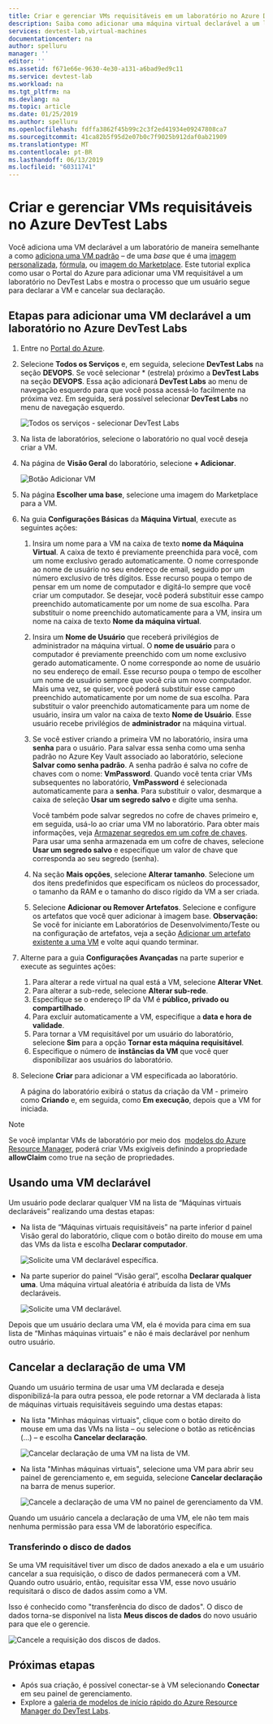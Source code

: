 ```yaml
---
title: Criar e gerenciar VMs requisitáveis em um laboratório no Azure DevTest Labs | Microsoft Docs
description: Saiba como adicionar uma máquina virtual declarável a um laboratório no Azure DevTest Labs
services: devtest-lab,virtual-machines
documentationcenter: na
author: spelluru
manager: ''
editor: ''
ms.assetid: f671e66e-9630-4e30-a131-a6bad9ed9c11
ms.service: devtest-lab
ms.workload: na
ms.tgt_pltfrm: na
ms.devlang: na
ms.topic: article
ms.date: 01/25/2019
ms.author: spelluru
ms.openlocfilehash: fdffa3862f45b99c2c3f2ed41934e09247808ca7
ms.sourcegitcommit: 41ca82b5f95d2e07b0c7f9025b912daf0ab21909
ms.translationtype: MT
ms.contentlocale: pt-BR
ms.lasthandoff: 06/13/2019
ms.locfileid: "60311741"
---
```

# <a name="create-and-manage-claimable-vms-in-azure-devtest-labs"></a>Criar e gerenciar VMs requisitáveis no Azure DevTest Labs
Você adiciona uma VM declarável a um laboratório de maneira semelhante a como [adiciona uma VM padrão](devtest-lab-add-vm.md) – de uma *base* que é uma [imagem personalizada](devtest-lab-create-template.md), [fórmula](devtest-lab-manage-formulas.md), ou [imagem do Marketplace](devtest-lab-configure-marketplace-images.md). Este tutorial explica como usar o Portal do Azure para adicionar uma VM requisitável a um laboratório no DevTest Labs e mostra o processo que um usuário segue para declarar a VM e cancelar sua declaração.

## <a name="steps-to-add-a-claimable-vm-to-a-lab-in-azure-devtest-labs"></a>Etapas para adicionar uma VM declarável a um laboratório no Azure DevTest Labs
1. Entre no [Portal do Azure](https://go.microsoft.com/fwlink/p/?LinkID=525040).
1. Selecione **Todos os Serviços** e, em seguida, selecione **DevTest Labs** na seção **DEVOPS**. Se você selecionar * (estrela) próximo a **DevTest Labs** na seção **DEVOPS**. Essa ação adicionará **DevTest Labs** ao menu de navegação esquerdo para que você possa acessá-lo facilmente na próxima vez. Em seguida, será possível selecionar **DevTest Labs** no menu de navegação esquerdo.

    ![Todos os serviços - selecionar DevTest Labs](./media/devtest-lab-create-lab/all-services-select.png)
1. Na lista de laboratórios, selecione o laboratório no qual você deseja criar a VM.
2. Na página de **Visão Geral** do laboratório, selecione **+ Adicionar**.

    ![Botão Adicionar VM](./media/devtest-lab-add-vm/devtestlab-home-blade-add-vm.png)
1. Na página **Escolher uma base**, selecione uma imagem do Marketplace para a VM.
1. Na guia **Configurações Básicas** da **Máquina Virtual**, execute as seguintes ações:
    1. Insira um nome para a VM na caixa de texto **nome da Máquina Virtual**. A caixa de texto é previamente preenchida para você, com um nome exclusivo gerado automaticamente. O nome corresponde ao nome de usuário no seu endereço de email, seguido por um número exclusivo de três dígitos. Esse recurso poupa o tempo de pensar em um nome de computador e digitá-lo sempre que você criar um computador. Se desejar, você poderá substituir esse campo preenchido automaticamente por um nome de sua escolha. Para substituir o nome preenchido automaticamente para a VM, insira um nome na caixa de texto **Nome da máquina virtual**.
    2. Insira um **Nome de Usuário** que receberá privilégios de administrador na máquina virtual. O **nome de usuário** para o computador é previamente preenchido com um nome exclusivo gerado automaticamente. O nome corresponde ao nome de usuário no seu endereço de email. Esse recurso poupa o tempo de escolher um nome de usuário sempre que você cria um novo computador. Mais uma vez, se quiser, você poderá substituir esse campo preenchido automaticamente por um nome de sua escolha. Para substituir o valor preenchido automaticamente para um nome de usuário, insira um valor na caixa de texto **Nome de Usuário**. Esse usuário recebe privilégios de **administrador** na máquina virtual.
    3. Se você estiver criando a primeira VM no laboratório, insira uma **senha** para o usuário. Para salvar essa senha como uma senha padrão no Azure Key Vault associado ao laboratório, selecione **Salvar como senha padrão**. A senha padrão é salva no cofre de chaves com o nome: **VmPassword**. Quando você tenta criar VMs subsequentes no laboratório, **VmPassword** é selecionada automaticamente para a **senha**. Para substituir o valor, desmarque a caixa de seleção **Usar um segredo salvo** e digite uma senha.

        Você também pode salvar segredos no cofre de chaves primeiro e, em seguida, usá-lo ao criar uma VM no laboratório. Para obter mais informações, veja [Armazenar segredos em um cofre de chaves](devtest-lab-store-secrets-in-key-vault.md). Para usar uma senha armazenada em um cofre de chaves, selecione **Usar um segredo salvo** e especifique um valor de chave que corresponda ao seu segredo (senha).
    4. Na seção **Mais opções**, selecione **Alterar tamanho**. Selecione um dos itens predefinidos que especificam os núcleos do processador, o tamanho da RAM e o tamanho do disco rígido da VM a ser criada.
    5. Selecione **Adicionar ou Remover Artefatos**. Selecione e configure os artefatos que você quer adicionar à imagem base.
    **Observação:** Se você for iniciante em Laboratórios de Desenvolvimento/Teste ou na configuração de artefatos, veja a seção [Adicionar um artefato existente a uma VM](./devtest-lab-add-vm.md#add-an-existing-artifact-to-a-vm) e volte aqui quando terminar.
2. Alterne para a guia **Configurações Avançadas** na parte superior e execute as seguintes ações:
    1. Para alterar a rede virtual na qual está a VM, selecione **Alterar VNet**.
    2. Para alterar a sub-rede, selecione **Alterar sub-rede**.
    3. Especifique se o endereço IP da VM é **público, privado ou compartilhado**.
    4. Para excluir automaticamente a VM, especifique a **data e hora de validade**.
    5. Para tornar a VM requisitável por um usuário do laboratório, selecione **Sim** para a opção **Tornar esta máquina requisitável**.
    6. Especifique o número de **instâncias da VM** que você quer disponibilizar aos usuários do laboratório.
3. Selecione **Criar** para adicionar a VM especificada ao laboratório.

   A página do laboratório exibirá o status da criação da VM - primeiro como **Criando** e, em seguida, como **Em execução**, depois que a VM for iniciada.

> [!NOTE]
> Se você implantar VMs de laboratório por meio dos  [modelos do Azure Resource Manager](devtest-lab-create-environment-from-arm.md), poderá criar VMs exigíveis definindo a propriedade **allowClaim** como true na seção de propriedades.


## <a name="using-a-claimable-vm"></a>Usando uma VM declarável

Um usuário pode declarar qualquer VM na lista de “Máquinas virtuais declaráveis” realizando uma destas etapas:

* Na lista de “Máquinas virtuais requisitáveis” na parte inferior d painel Visão geral do laboratório, clique com o botão direito do mouse em uma das VMs da lista e escolha **Declarar computador**.

  ![Solicite uma VM declarável específica.](./media/devtest-lab-add-vm/devtestlab-claim-VM.png)


* Na parte superior do painel “Visão geral”, escolha **Declarar qualquer uma**. Uma máquina virtual aleatória é atribuída da lista de VMs declaráveis.

  ![Solicite uma VM declarável.](./media/devtest-lab-add-vm/devtestlab-claim-any.png)


Depois que um usuário declara uma VM, ela é movida para cima em sua lista de “Minhas máquinas virtuais” e não é mais declarável por nenhum outro usuário.

## <a name="unclaim-a-vm"></a>Cancelar a declaração de uma VM

Quando um usuário termina de usar uma VM declarada e deseja disponibilizá-la para outra pessoa, ele pode retornar a VM declarada à lista de máquinas virtuais requisitáveis seguindo uma destas etapas:

- Na lista "Minhas máquinas virtuais", clique com o botão direito do mouse em uma das VMs na lista – ou selecione o botão as reticências (...) – e escolha **Cancelar declaração**.

  ![Cancelar declaração de uma VM na lista de VM.](./media/devtest-lab-add-vm/devtestlab-unclaim-VM2.png)

- Na lista "Minhas máquinas virtuais", selecione uma VM para abrir seu painel de gerenciamento e, em seguida, selecione **Cancelar declaração** na barra de menus superior.

  ![Cancele a declaração de uma VM no painel de gerenciamento da VM.](./media/devtest-lab-add-vm/devtestlab-unclaim-VM.png)

Quando um usuário cancela a declaração de uma VM, ele não tem mais nenhuma permissão para essa VM de laboratório específica.

### <a name="transferring-the-data-disk"></a>Transferindo o disco de dados
Se uma VM requisitável tiver um disco de dados anexado a ela e um usuário cancelar a sua requisição, o disco de dados permanecerá com a VM. Quando outro usuário, então, requisitar essa VM, esse novo usuário requisitará o disco de dados assim como a VM.

Isso é conhecido como "transferência do disco de dados". O disco de dados torna-se disponível na lista **Meus discos de dados** do novo usuário para que ele o gerencie.

![Cancele a requisição dos discos de dados.](./media/devtest-lab-add-vm/devtestlab-unclaim-datadisks.png)



## <a name="next-steps"></a>Próximas etapas
* Após sua criação, é possível conectar-se à VM selecionando **Conectar** em seu painel de gerenciamento.
* Explore a [galeria de modelos de início rápido do Azure Resource Manager do DevTest Labs](https://github.com/Azure/azure-devtestlab/tree/master/samples/DevTestLabs/QuickStartTemplates).
